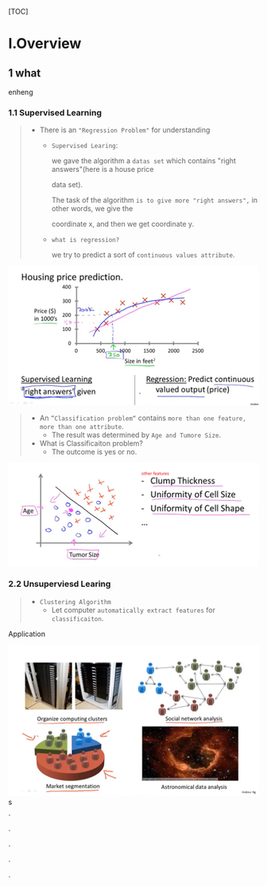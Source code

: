 [TOC]





# Ⅰ.Overview

## 1 what

enheng





### 1.1 Supervised Learning

> - There is an `"Regression Problem"` for understanding
>
>   - `Supervised Learing`:
>
>     we gave the algorithm a `datas set` which contains "right answers"(here is a house price
>
>     data set).
>
>     The task of the algorithm `is to give more "right answers",` in other words, we give the 
>
>     coordinate x, and then we get coordinate y.
>
>   - `what is regression?`
>
>     we try to predict a sort of `continuous values attribute`.

<img src="ML.assets/image-20230505152908242.png" alt="image-20230505152908242" style="zoom:67%;" /> 



> - An `”Classification problem“` contains `more than one feature, more than one attribute`.
>   - The result was determined by `Age and Tumore Size`.
> - What is Classificaiton problem?
>   - The outcome is yes or no.

<img src="ML.assets/image-20230505154652625.png" alt="image-20230505154652625" style="zoom:67%;" /> 







### 2.2 Unsuperviesd Learing

> - `Clustering Algorithm`
>   - Let computer `automatically extract features` for `classificaiton`.

Application

<img src="ML.assets/image-20230505160222381.png" alt="image-20230505160222381" style="zoom:67%;" /> s







`

`

`

`

`